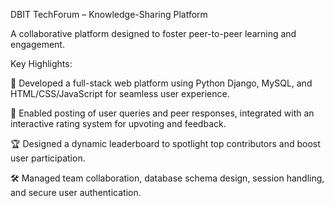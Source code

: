 DBIT TechForum – Knowledge-Sharing Platform

A collaborative platform designed to foster peer-to-peer learning and engagement.

Key Highlights:

🚀 Developed a full-stack web platform using Python Django, MySQL, and HTML/CSS/JavaScript for seamless user experience.

💬 Enabled posting of user queries and peer responses, integrated with an interactive rating system for upvoting and feedback.

🏆 Designed a dynamic leaderboard to spotlight top contributors and boost user participation.

🛠 Managed team collaboration, database schema design, session handling, and secure user authentication.
